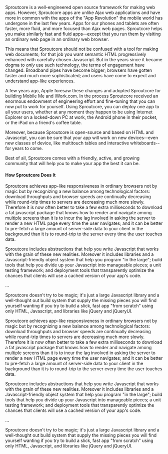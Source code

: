 Sproutcore is a well-engineered open source framework for making web apps.
However, Sproutcore apps are unlike Ajax web applications and have more in
common with the apps of the "App Revolution" the mobile world has undergone in
the last few years. Apps for our phones and tablets are often faster, more
fluid, and more focused than Ajax web pages. Sproutcore helps you make
similarly fast and fluid apps--except that you run them by visiting an
ordinary web page in an ordinary web browser.

This means that Sproutcore should not be confused with a tool for making web
documents; for that job you want semantic HTML progressively enhanced with
carefully chosen Javascript. But in the years since it became dogma to *only*
use such technology, the terms of engagement have changed. Broadband pipes
have become bigger; browsers have gotten faster and much more sophisticated;
and users have come to expect and understand app-like experiences.

A few years ago, Apple foresaw these changes and adopted Sproutcore for
building Mobile Me and iWork.com. In the process Sproutcore received an
enormous endowment of engineering effort and fine-tuning that you can now put
to work for yourself. Using Sproutcore, you can deploy one app to all your
users, whether at any moment they happen to be using Internet Explorer on a
locked-down PC at work, the Android phone in their pocket, or the iPad on a
friend's coffee table.

Moreover, because Sproutcore is open-source and based on HTML and Javascript,
you can be sure that your app will work on new devices--even new classes of
device, like multitouch tables and interactive whiteboards--for years to come.

Best of all, Sproutcore comes with a friendly, active, and growing community that will help you to make your app the best it can be.


#### How Sproutcore Does It

Sproutcore achieves app-like responsiveness in ordinary browsers not by magic
but by recognizing a new balance among technological factors: download
throughputs and browser speeds are continually decreasing while round-trip
times to servers are decreasing much more slowly. Therefore it is now often
better to take a few extra milliseconds to download a fat javascript package
that knows how to render and navigate among multiple screens than it is to
incur the lag involved in asking the server to render a new HTML page every
time the user navigates; and it can be better to pre-fetch a large amount of
server-side data to your client in the background than it is to round-trip to
the server every time the user touches data.

Sproutcore includes abstractions that help you write Javascript that works
with the grain of these new realities. Moreover it includes libraries and a
Javascript-friendly object system that help you program "in the large"; build
tools that help you divide up your Javascript into manageable pieces; a unit
testing framework; and deployment tools that transparently optimize the
chances that clients will use a cached version of your app's code.

...

Sproutcore doesn't try to be magic; it's just a large Javascript library and a well-thought out build system that supply the missing pieces you will find yourself wanting if you try to build a slick, fast app "from scratch" using only HTML, Javascript, and libraries like jQuery and jQueryUI. 







Sproutcore achieves app-like responsiveness in ordinary browsers not by magic
but by recognizing a new balance among technological factors: download
throughputs and browser speeds are continually decreasing while round-trip
times to servers are decreasing much more slowly. Therefore it is now often
better to take a few extra milliseconds to download a fat javascript package
that knows how to render and navigate among multiple screens than it is to
incur the lag involved in asking the server to render a new HTML page every
time the user navigates; and it can be better to pre-fetch a large amount of
server-side data to your client in the background than it is to round-trip to
the server every time the user touches data.

Sproutcore includes abstractions that help you write Javascript that works
with the grain of these new realities. Moreover it includes libraries and a
Javascript-friendly object system that help you program "in the large"; build
tools that help you divide up your Javascript into manageable pieces; a unit
testing framework; and deployment tools that transparently optimize the
chances that clients will use a cached version of your app's code.

...

Sproutcore doesn't try to be magic; it's just a large Javascript library and a well-thought out build system that supply the missing pieces you will find yourself wanting if you try to build a slick, fast app "from scratch" using only HTML, Javascript, and libraries like jQuery and jQueryUI.
